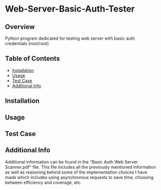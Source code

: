 # Web-Server-Basic-Auth-Tester

## Overview
Python program dedicated for testing web server with basic auth credentials (root/root)

## Table of Contents
- [Installation](#installation)
- [Usage](#usage)
- [Test Case](#testcase)
- [Additional Info](#additional-info)

## Installation

## Usage

## Test Case

## Additional Info

Additional information can be found in the "Basic Auth Web Server Scanner.pdf" file. This file includes all the previously mentioned information as well as reasoning behind some of the implementation choices I have made which includes using asynchronous requests to save time, choosing between efficiency and coverage, etc.



